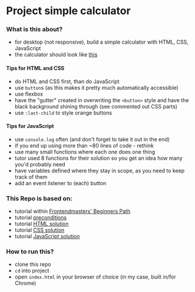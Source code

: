 # Project simple calculator

### What is this about?

- for desktop (not responsive), build a simple calculator with HTML, CSS, JavaScript
- the calculator should look like [this](https://btholt.github.io/intro-to-web-dev-v2/calculator.html)

#### Tips for HTML and CSS

- do HTML and CSS first, than do JavaScript
- use `button`s (as this makes it pretty much automatically accessible)
- use flexbox
- have the "gutter" created in overwriting the `<button>` style and have the black background shining through (see commented out CSS parts)
- use `:last-child` to style orange buttons

#### Tips for JavaScript

- use `console.log` often (and don't forget to take it out in the end)
- if you end up using more than ~80 lines of code - rethink
- use many small functions where each one does one thing
- tutor used 8 functions for their solution so you get an idea how many you'd probably need
- have variables defined where they stay in scope, as you need to keep track of them
- add an event listener to (each) button

### This Repo is based on:

- tutorial within [Frontendmasters' Beginners Path](https://frontendmasters.com/learn/beginner/)
- tutorial [preconditions](https://btholt.github.io/intro-to-web-dev-v2/js-project/)
- tutorial [HTML solution](https://btholt.github.io/intro-to-web-dev-v2/calculator.html)
- tutorial [CSS solution](https://btholt.github.io/intro-to-web-dev-v2/calculator.js)
- tutorial [JavaScript solution](https://btholt.github.io/intro-to-web-dev-v2/calculator.css)

### How to run this?

- clone this repo
- `cd` into project
- open `index.html` in your browser of choice (in my case, built in/for Chrome)
